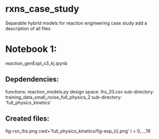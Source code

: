 # rxns_case_study
Separable hybrid models for reaction engineering case study
add a description of all files


# Notebook 1:
reaction_genExpt_v3_kj.ipynb

## Depdendencies:
functions: reaction_models.py
design space: lhs_20.csv
sub-directory: training_data_small_noise_full_physics_2
sub-directory: 'full_physics_kinetics'

## Created files:
fig-rxn_lhs.png
cwd+'full_physics_kinetics/fig-exp_{i}.png' i = 0,...,19
